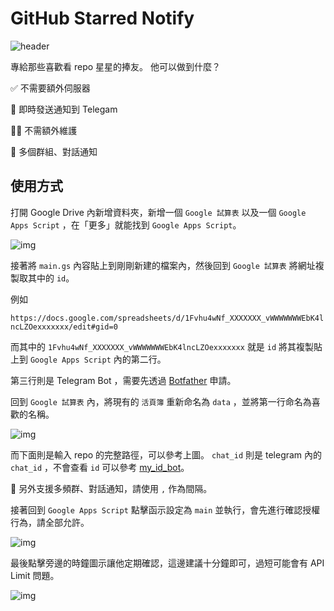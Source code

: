 # GitHub Starred Notify

![header](https://p176.p0.n0.cdn.getcloudapp.com/items/mXuyKWlb/CleanShot%202020-08-22%20at%2017.23.25@2x.png)

專給那些喜歡看 repo 星星的捧友。
他可以做到什麼？

✅ 不需要額外伺服器

🚀 即時發送通知到 Telegam

👷‍♂️ 不需額外維護

🎳 多個群組、對話通知

## 使用方式

打開 Google Drive 內新增資料夾，新增一個 `Google 試算表` 以及一個 `Google Apps Script` ，在「更多」就能找到 `Google Apps Script`。

![img](https://p176.p0.n0.cdn.getcloudapp.com/items/8LuP5Ney/CleanShot%202020-08-22%20at%2016.44.38@2x.png)

接著將 `main.gs` 內容貼上到剛剛新建的檔案內，然後回到 `Google 試算表` 將網址複製取其中的 `id`。

例如

`https://docs.google.com/spreadsheets/d/1Fvhu4wNf_XXXXXXX_vWWWWWWWEbK4lncLZOexxxxxxx/edit#gid=0`

而其中的 `1Fvhu4wNf_XXXXXXX_vWWWWWWWEbK4lncLZOexxxxxxx` 就是 `id` 將其複製貼上到 `Google Apps Script` 內的第二行。

第三行則是 Telegram Bot ，需要先透過 [Botfather](https://t.me/botfather) 申請。



回到 `Google 試算表` 內，將現有的 `活頁簿` 重新命名為 `data` ，並將第一行命名為喜歡的名稱。

![img](https://p176.p0.n0.cdn.getcloudapp.com/items/GGuRpBgK/CleanShot%202020-08-22%20at%2017.13.24@2x.png)

而下面則是輸入 repo 的完整路徑，可以參考上圖。 `chat_id` 則是 telegram 內的 `chat_id` ，不會查看 `id` 可以參考 [my_id_bot](https://t.me/my_id_bot)。

🚨 另外支援多頻群、對話通知，請使用 `,` 作為間隔。

接著回到 `Google Apps Script` 點擊函示設定為 `main` 並執行，會先進行確認授權行為，請全部允許。

![img](https://p176.p0.n0.cdn.getcloudapp.com/items/DOuxBE0r/CleanShot%202020-08-22%20at%2017.18.28@2x.png)

最後點擊旁邊的時鐘圖示讓他定期確認，這邊建議十分鐘即可，過短可能會有 API Limit 問題。

![img](https://p176.p0.n0.cdn.getcloudapp.com/items/o0u8PLw5/CleanShot%202020-08-22%20at%2017.21.03@2x.png)


